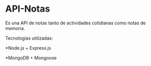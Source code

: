 # API-Notas
Es una API de notas tanto de actividades cotidianas como notas de memoria.

Tecnologias utilizadas:

*Node.js + Express.js

*MongoDB + Mongoose

